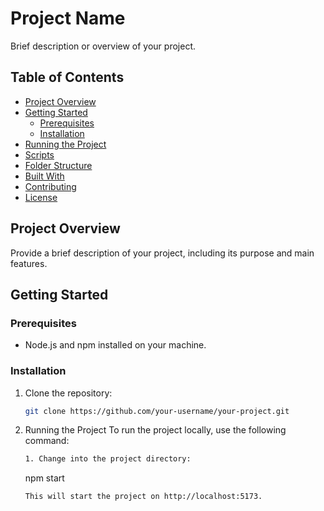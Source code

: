 # Project Name

Brief description or overview of your project.

## Table of Contents

- [Project Overview](#project-overview)
- [Getting Started](#getting-started)
  - [Prerequisites](#prerequisites)
  - [Installation](#installation)
- [Running the Project](#running-the-project)
- [Scripts](#scripts)
- [Folder Structure](#folder-structure)
- [Built With](#built-with)
- [Contributing](#contributing)
- [License](#license)

## Project Overview

Provide a brief description of your project, including its purpose and main features.

## Getting Started

### Prerequisites

- Node.js and npm installed on your machine.

### Installation

1. Clone the repository:
   ```bash
   git clone https://github.com/your-username/your-project.git
2. Running the Project
To run the project locally, use the following command:
   ```bash
   1. Change into the project directory:
   ```
   npm start
   ```
   This will start the project on http://localhost:5173.